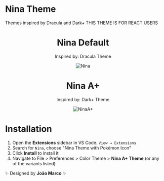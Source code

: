 # Nina Theme
Themes inspired by Dracula and Dark+
THIS THEME IS FOR REACT USERS

<div align="center">

# Nina Default

Inspired by: Dracula Theme

![Nina](https://i.ibb.co/YDcpbVm/nina.png)

# Nina A+

Inspired by: Dark+ Theme

![NinaA+](https://i.ibb.co/pfY3qdf/ninaplus.png)

</div>

# Installation

1. Open the **Extensions** sidebar in VS Code. `View → Extensions`
1. Search for `Nina`, choose "Nina Theme with Pokémon Icon"
1. Click **Install** to install it
1. Navigate to File > Preferences > Color Theme > **Nina A+ Theme** (or any of the variants listed)

✨ Designed by **João Marco** ✨
